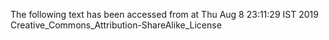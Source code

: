The following text has been accessed from at Thu Aug 8 23:11:29 IST 2019
Creative_Commons_Attribution-ShareAlike_License
